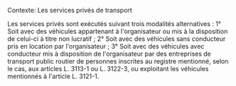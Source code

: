 Contexte: Les services privés de transport

Les services privés sont exécutés suivant trois modalités alternatives : 1° Soit avec des véhicules appartenant à l'organisateur ou mis à la disposition de celui-ci à titre non lucratif ; 2° Soit avec des véhicules sans conducteur pris en location par l'organisateur ; 3° Soit avec des véhicules avec conducteur mis à disposition de l'organisateur par des entreprises de transport public routier de personnes inscrites au registre mentionné, selon le cas, aux articles L. 3113-1 ou L. 3122-3, ou exploitant les véhicules mentionnés à l'article L. 3121-1.